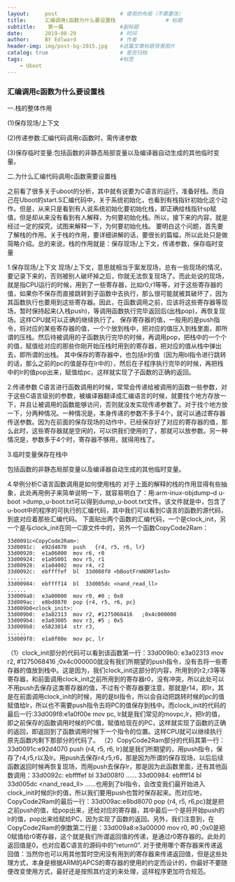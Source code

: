 ```yaml
---
layout:     post                    # 使用的布局（不需要改）
title:      汇编调用c函数为什么要设置栈                # 标题 
subtitle:    第一篇                  #副标题
date:       2019-08-29              # 时间
author:     BY Edlward              # 作者
header-img: img/post-bg-2015.jpg    #这篇文章标题背景图片
catalog: true                       # 是否归档
tags:                               #标签
    - Uboot
---
```


### 汇编调用c函数为什么要设置栈

一.栈的整体作用

(1)保存现场/上下文

(2)传递参数:汇编代码调用c函数时，需传递参数

(3)保存临时变量:包括函数的非静态局部变量以及编译器自动生成的其他临时变量。

二.为什么汇编代码调用c函数需要设置栈

之前看了很多关于uboot的分析，其中就有说要为C语言的运行，准备好栈。而自己在Uboot的start.S汇编代码中，关于系统初始化，也看到有栈指针初始化这个动作。但是，从来只是看到有人说系统初始化要初始化栈，即正确给栈指针sp赋值，但是却从来没有看到有人解释，为何要初始化栈。所以，接下来的内容，就是经过一定的探究，试图来解释一下，为何要初始化栈。
要明白这个问题，首先要了解栈的作用。关于栈的作用，要详细讲解的话，要很长的篇幅，所以此处只是做简略介绍。总的来说，栈的作用就是：保存现场/上下文，传递参数，保存临时变量

1.保存现场/上下文
现场/上下文，意思就相当于案发现场，总有一些现场的情况，要记录下来的，否则被别人破坏掉之后，你就无法恢复现场了。而此处说的现场，就是指CPU运行的时候，用到了一些寄存器，比如r0,r1等等，对于这些寄存器的值，如果你不保存而直接跳转到子函数中去执行，那么很可能就被其破坏了，因为其函数执行也要用到这些寄存器。因此，在函数调用之前，应该将这些寄存器等现场，暂时保持起来(入栈push)，等调用函数执行完毕返回后(出栈pop)，再恢复现场。这样CPU就可以正确的继续执行了。
保存寄存器的值，一般用的是push指令，将对应的某些寄存器的值，一个个放到栈中，把对应的值压入到栈里面，即所谓的压栈。然后待被调用的子函数执行完毕的时候，再调用pop，把栈中的一个个的值，赋值给对应的那些你刚开始压栈时用到的寄存器，把对应的值从栈中弹出去，即所谓的出栈。
其中保存的寄存器中，也包括lr的值（因为用bl指令进行跳转的话，那么之前的pc的值是存在lr中的），然后在子程序执行完毕的时候，再把栈中的lr的值pop出来，赋值给pc，这样就实现了子函数的正确的返回。

2.传递参数
C语言进行函数调用的时候，常常会传递给被调用的函数一些参数，对于这些C语言级别的参数，被编译器翻译成汇编语言的时候，就要找个地方存放一下，并且让被调用的函数能够访问，否则就没发实现传递参数了。对于找个地方放一下，分两种情况。一种情况是，本身传递的参数不多于4个，就可以通过寄存器传送参数。因为在前面的保存现场的动作中，已经保存好了对应的寄存器的值，那么此时，这些寄存器就是空闲的，可以供我们使用的了，那就可以放参数。另一种情况是，参数多于4个时，寄存器不够用，就得用栈了。

3.临时变量保存在栈中

包括函数的非静态局部变量以及编译器自动生成的其他临时变量。

4.举例分析C语言函数调用是如何使用栈的
对于上面的解释的栈的作用显得有些抽象，此处再用例子来简单说明一下，就容易明白了：用:arm-inux-objdump–d u-boot >dump_u-boot.txt可以得到dump_u-boot.txt文件。该文件就是中，包含了u-boot中的程序的可执行的汇编代码，其中我们可以看到C语言的函数的源代码，到底对应着那些汇编代码。
下面贴出两个函数的汇编代码，一个是clock_init，另一个是与clock_init在同一C源文件中的，另外一个函数CopyCode2Ram：

```
33d0091c<CopyCode2Ram>:
33d0091c:  e92d4070  push   {r4, r5, r6, lr}
33d00920:  e1a06000  mov r6, r0
33d00924:  e1a05001  mov r5, r1
33d00928:  e1a04002  mov r4, r2
33d0092c:  ebffffef  bl  33d008f0 <bBootFrmNORFlash>
......
33d00984:  ebffff14  bl  33d005dc <nand_read_ll>
......
33d009a8:  e3a00000  mov r0, #0 ; 0x0
33d009ac:  e8bd8070  pop {r4, r5, r6, pc}
33d009b0<clock_init>:
33d009b0:  e3a02313  mov r2, #1275068416   ;0x4c000000
33d009b4:  e3a03005  mov r3, #5 ; 0x5
33d009b8:  e5823014  str r3, 
......
33d009f8:  e1a0f00e  mov pc, lr
```

（1）clock_init部分的代码可以看到该函数第一行：33d009b0:  e3a02313  mov r2, #1275068416   ;0x4c000000就没有我们所期望的push指令，没有去将一些寄存器的值放到栈中。这是因为，我们clock_init这部分的内容，所用到的r2,r3等等寄存器，和前面调用clock_init之前所用到的寄存器r0，没有冲突，所以此处可以不用push去保存这类寄存器的值，不过有个寄存器要注意，那就是r14，即lr，其是在前面调用clock_init的时候，用的是bl指令，所以会自动把跳转时候的pc的值赋值给lr，所以也不需要push指令去将PC的值保存到栈中。而clock_init的代码的最后一行:33d009f8:e1a0f00e mov pc, lr就是我们常见的movpc,lr，把lr的值，即之前保存的函数调用时候的PC值，赋值给现在的PC，这样就实现了函数的正确的返回，即返回到了函数调用时候下一个指令的位置。这样CPU就可以继续执行原先函数内剩下那部分的代码了。
（2）CopyCode2Ram部分的代码其第一行：33d0091c:e92d4070 push {r4, r5, r6, lr}就是我们所期望的，用push指令，保存了r4,r5,r以及lr。用push去保存r4,r5,r6，那是因为所谓的保存现场，以后后续函数返回时候再恢复现场，而用push去保存lr，那是因为此函数里面，还有其他函数调用：33d0092c:  ebffffef  bl  33d008f0 <bBootFrmNORFlash>
......
33d00984:  ebffff14  bl  33d005dc <nand_read_ll>
......也用到了bl指令，会改变我们最开始进入clock_init时候的lr的值，所以我们要用push也暂时保存起来。而对应地，CopyCode2Ram的最后一行：33d009ac:e8bd8070 pop {r4, r5, r6,pc}就是把之前push的值，给pop出来，还给对应的寄存器，其中最后一个是将开始push的lr的值，pop出来给赋给PC，因为实现了函数的返回。另外，我们注意到，在CopyCode2Ram的倒数第二行是：33d009a8:e3a00000 mov r0, #0 ;0x0是把0赋值给r0寄存器，这个就是我们所谓返回值的传递，是通过r0寄存器的。此处的返回值是0，也对应着C语言的源码中的“return0”.
对于使用哪个寄存器来传递返回值：当然你也可以用其他暂时空闲没有用到的寄存器来传递返回值，但是这些处理方式，本身是根据ARM的APCS的寄存器的使用的约定而设计的，你最好不要随便改变使用方式，最好还是按照其约定的来处理，这样程序更加符合规范。
